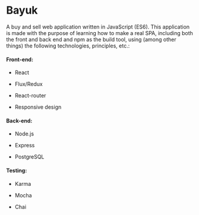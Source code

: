 # Bayuk

A buy and sell web application written in JavaScript (ES6). This application is made with the purpose of learning how 
to make a real SPA, including both the front and back end and npm as the build tool, using (among other things) the following technologies, principles, etc.:
  
#### Front-end:
  
  * React
  
  * Flux/Redux
  
  * React-router
  
  * Responsive design
  
####   Back-end:
  
  * Node.js
  
  * Express

  * PostgreSQL
   
####  Testing:
 
 * Karma

 * Mocha
 
 * Chai
  
  
  
